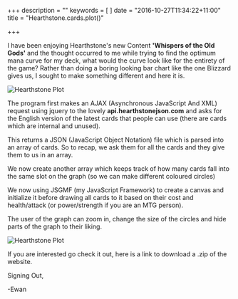 +++
description = ""
keywords = [
]
date = "2016-10-27T11:34:22+11:00"
title = "Hearthstone.cards.plot()"

+++

I have been enjoying Hearthstone's new Content __'Whispers of the Old Gods'__ and the thought occurred to me while trying to find the optimum mana curve
for my deck, what would the curve look like for the entirety of the game? Rather than doing a boring looking bar chart like the one Blizzard gives
us, I sought to make something different and here it is.

![Hearthstone Plot](img/hthplot/plot.png)

The program first makes an AJAX (Asynchronous JavaScript And XML) request using jquery to the lovely __api.hearthstonejson.com__ and asks for the
English version of the latest cards that people can use (there are cards which are internal and unused).

This returns a JSON (JavaScript Object Notation) file which is parsed into an array of cards.
So to recap, we ask them for all the cards and they give them to us in an array.

We now create another array which keeps track of how many cards fall into the same slot on the graph (so we can make different coloured circles)

We now using JSGMF (my JavaScript Framework) to create a canvas and initialize it before drawing all cards to it based on their cost and
health/attack (or power/strength if you are an MTG person).

The user of the graph can zoom in, change the size of the circles and hide parts of the graph to their liking.

![Hearthstone Plot](img/hthplot/controls.png)

If you are interested go check it out, here is a link to download a .zip of the website.

Signing Out,

-Ewan
